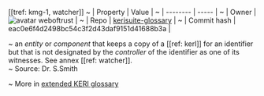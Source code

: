 [[tref: kmg-1, watcher]]
~ | Property | Value |
~ | -------- | ----- |
~ | Owner | ![avatar](https://avatars.githubusercontent.com/u/82824804?v=4) weboftrust |
~ | Repo | [kerisuite-glossary](https://github.com/weboftrust/kerisuite-glossary) |
~ | Commit hash | eac0e6f4d2498bc54c3f2d43daf9151d41688b3a |

~ an _entity_ or _component_ that keeps a copy of a [[ref: kerl]] for an identifier but that is not designated by the _controller_ of the identifier as one of its witnesses. See annex [[ref: watcher]].  
~ Source: Dr. S.Smith

~ More in <a href="https://weboftrust.github.io/WOT-terms/docs/glossary/watcher">extended KERI glossary</a>
